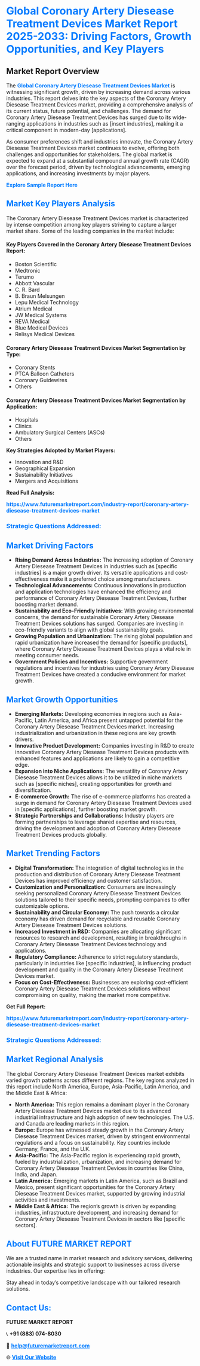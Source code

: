 <h1 style="color: #007BFF;">Global Coronary Artery Diesease Treatment Devices Market Report 2025-2033: Driving Factors, Growth Opportunities, and Key Players</h1>

<section id="overview">
<h2>Market Report Overview</h2>
<p>The <a href="https://www.futuremarketreport.com/industry-report/coronary-artery-diesease-treatment-devices-market" style="color: #007BFF; text-decoration: none;"><strong>Global Coronary Artery Diesease Treatment Devices Market</strong></a> is witnessing significant growth, driven by increasing demand across various industries. This report delves into the key aspects of the Coronary Artery Diesease Treatment Devices market, providing a comprehensive analysis of its current status, future potential, and challenges. The demand for Coronary Artery Diesease Treatment Devices has surged due to its wide-ranging applications in industries such as [insert industries], making it a critical component in modern-day [applications].</p>
<p>As consumer preferences shift and industries innovate, the Coronary Artery Diesease Treatment Devices market continues to evolve, offering both challenges and opportunities for stakeholders. The global market is expected to expand at a substantial compound annual growth rate (CAGR) over the forecast period, driven by technological advancements, emerging applications, and increasing investments by major players.</p>
</section>

<section id="overview">
<p><a href="https://www.futuremarketreport.com/request-sample/reportId=51243" style="color: #007BFF; text-decoration: none;"><strong>Explore Sample Report Here</strong></a></p>
</section>

<section id="key-players">
<h2 style="color: #007BFF;">Market Key Players Analysis</h2>
<p>The Coronary Artery Diesease Treatment Devices market is characterized by intense competition among key players striving to capture a larger market share. Some of the leading companies in the market include:</p>
<h4>Key Players Covered in the Coronary Artery Diesease Treatment Devices Report:</h4>
<ul><li>Boston Scientific</li><li>Medtronic</li><li>Terumo</li><li>Abbott Vascular</li><li>C. R. Bard</li><li>B. Braun Melsungen</li><li>Lepu Medical Technology</li><li>Atrium Medical</li><li>JW Medical Systems</li><li>REVA Medical</li><li>Blue Medical Devices</li><li>Relisys Medical Devices</li></ul>
<h4>Coronary Artery Diesease Treatment Devices Market Segmentation by Type:</h4>
<ul><li>Coronary Stents</li><li>PTCA Balloon Catheters</li><li>Coronary Guidewires</li><li>Others</li></ul>

<h4>Coronary Artery Diesease Treatment Devices Market Segmentation by Application:</h4>
<ul><li>Hospitals</li><li>Clinics</li><li>Ambulatory Surgical Centers (ASCs)</li><li>Others</li></ul>
<p><strong>Key Strategies Adopted by Market Players:</strong></p>
<ul>
<li>Innovation and R&D</li>
<li>Geographical Expansion</li>
<li>Sustainability Initiatives</li>
<li>Mergers and Acquisitions</li>
</ul>
</section>

<section>
<p><strong>Read Full Analysis: </strong></p><a href="https://www.futuremarketreport.com/industry-report/coronary-artery-diesease-treatment-devices-market" style="color: #007BFF; text-decoration: none;"><strong>https://www.futuremarketreport.com/industry-report/coronary-artery-diesease-treatment-devices-market</strong></a>
<h3 style="color: #007BFF;">Strategic Questions Addressed:</h3>
</section>

<section id="driving-factors">
<h2 style="color: #007BFF;">Market Driving Factors</h2>
<ul>
<li><strong>Rising Demand Across Industries:</strong> The increasing adoption of Coronary Artery Diesease Treatment Devices in industries such as [specific industries] is a major growth driver. Its versatile applications and cost-effectiveness make it a preferred choice among manufacturers.</li>
<li><strong>Technological Advancements:</strong> Continuous innovations in production and application technologies have enhanced the efficiency and performance of Coronary Artery Diesease Treatment Devices, further boosting market demand.</li>
<li><strong>Sustainability and Eco-Friendly Initiatives:</strong> With growing environmental concerns, the demand for sustainable Coronary Artery Diesease Treatment Devices solutions has surged. Companies are investing in eco-friendly variants to align with global sustainability goals.</li>
<li><strong>Growing Population and Urbanization:</strong> The rising global population and rapid urbanization have increased the demand for [specific products], where Coronary Artery Diesease Treatment Devices plays a vital role in meeting consumer needs.</li>
<li><strong>Government Policies and Incentives:</strong> Supportive government regulations and incentives for industries using Coronary Artery Diesease Treatment Devices have created a conducive environment for market growth.</li>
</ul>
</section>

<section id="growth-opportunities">
<h2 style="color: #007BFF;">Market Growth Opportunities</h2>
<ul>
<li><strong>Emerging Markets:</strong> Developing economies in regions such as Asia-Pacific, Latin America, and Africa present untapped potential for the Coronary Artery Diesease Treatment Devices market. Increasing industrialization and urbanization in these regions are key growth drivers.</li>
<li><strong>Innovative Product Development:</strong> Companies investing in R&D to create innovative Coronary Artery Diesease Treatment Devices products with enhanced features and applications are likely to gain a competitive edge.</li>
<li><strong>Expansion into Niche Applications:</strong> The versatility of Coronary Artery Diesease Treatment Devices allows it to be utilized in niche markets such as [specific niches], creating opportunities for growth and diversification.</li>
<li><strong>E-commerce Growth:</strong> The rise of e-commerce platforms has created a surge in demand for Coronary Artery Diesease Treatment Devices used in [specific applications], further boosting market growth.</li>
<li><strong>Strategic Partnerships and Collaborations:</strong> Industry players are forming partnerships to leverage shared expertise and resources, driving the development and adoption of Coronary Artery Diesease Treatment Devices products globally.</li>
</ul>
</section>

<section id="trending-factors">
<h2 style="color: #007BFF;">Market Trending Factors</h2>
<ul>
<li><strong>Digital Transformation:</strong> The integration of digital technologies in the production and distribution of Coronary Artery Diesease Treatment Devices has improved efficiency and customer satisfaction.</li>
<li><strong>Customization and Personalization:</strong> Consumers are increasingly seeking personalized Coronary Artery Diesease Treatment Devices solutions tailored to their specific needs, prompting companies to offer customizable options.</li>
<li><strong>Sustainability and Circular Economy:</strong> The push towards a circular economy has driven demand for recyclable and reusable Coronary Artery Diesease Treatment Devices solutions.</li>
<li><strong>Increased Investment in R&D:</strong> Companies are allocating significant resources to research and development, resulting in breakthroughs in Coronary Artery Diesease Treatment Devices technology and applications.</li>
<li><strong>Regulatory Compliance:</strong> Adherence to strict regulatory standards, particularly in industries like [specific industries], is influencing product development and quality in the Coronary Artery Diesease Treatment Devices market.</li>
<li><strong>Focus on Cost-Effectiveness:</strong> Businesses are exploring cost-efficient Coronary Artery Diesease Treatment Devices solutions without compromising on quality, making the market more competitive.</li>
</ul>
</section>

<section>
<p><strong>Get Full Report: </strong></p><a href="https://www.futuremarketreport.com/industry-report/coronary-artery-diesease-treatment-devices-market" style="color: #007BFF; text-decoration: none;"><strong>https://www.futuremarketreport.com/industry-report/coronary-artery-diesease-treatment-devices-market</strong></a>
<h3 style="color: #007BFF;">Strategic Questions Addressed:</h3>
</section>


<section id="regional-analysis">
<h2 style="color: #007BFF;">Market Regional Analysis</h2>
<p>The global Coronary Artery Diesease Treatment Devices market exhibits varied growth patterns across different regions. The key regions analyzed in this report include North America, Europe, Asia-Pacific, Latin America, and the Middle East & Africa:</p>
<ul>
<li><strong>North America:</strong> This region remains a dominant player in the Coronary Artery Diesease Treatment Devices market due to its advanced industrial infrastructure and high adoption of new technologies. The U.S. and Canada are leading markets in this region.</li>
<li><strong>Europe:</strong> Europe has witnessed steady growth in the Coronary Artery Diesease Treatment Devices market, driven by stringent environmental regulations and a focus on sustainability. Key countries include Germany, France, and the U.K.</li>
<li><strong>Asia-Pacific:</strong> The Asia-Pacific region is experiencing rapid growth, fueled by industrialization, urbanization, and increasing demand for Coronary Artery Diesease Treatment Devices in countries like China, India, and Japan.</li>
<li><strong>Latin America:</strong> Emerging markets in Latin America, such as Brazil and Mexico, present significant opportunities for the Coronary Artery Diesease Treatment Devices market, supported by growing industrial activities and investments.</li>
<li><strong>Middle East & Africa:</strong> The region’s growth is driven by expanding industries, infrastructure development, and increasing demand for Coronary Artery Diesease Treatment Devices in sectors like [specific sectors].</li>
</ul>
</section>

<footer>
<h2 style="color: #007BFF;">About FUTURE MARKET REPORT</h2>
<p>We are a trusted name in market research and advisory services, delivering actionable insights and strategic support to businesses across diverse industries. Our expertise lies in offering:</p>

<p>Stay ahead in today’s competitive landscape with our tailored research solutions.</p>

<h2 style="color: #007BFF;">Contact Us:</h2>
<p><strong>FUTURE MARKET REPORT</strong></p>
<p>📞 <strong>+91 (883) 074-8030</strong></p>
<p>📧 <strong><a href="mailto:help@futuremarketreport.com" style="color: #007BFF;">help@futuremarketreport.com</a></strong></p>
<p>🌐 <strong><a href="https://www.futuremarketreport.com/" style="color: #007BFF;">Visit Our Website</a></strong></p>
</footer>